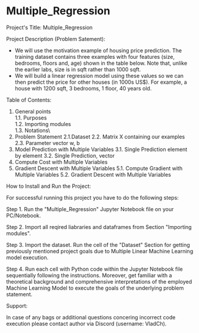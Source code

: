 # Multiple_Regression

Project's Title: Multiple_Regression


Project Description (Problem Satement): 
- We will use the motivation example of housing price prediction. The training dataset contains three examples with four features (size, bedrooms, floors and, age) shown in the table below. Note that, unlike the earlier labs, size is in sqft rather than 1000 sqft.
- We will build a linear regression model using these values so we can then predict the price for other houses (in 1000s US$). For example, a house with 1200 sqft, 3 bedrooms, 1 floor, 40 years old.


Table of Contents:
1. General points\
    1.1. Purposes\
    1.2. Importing modules\
    1.3. Notations\
2. Problem Statement
    2.1.Dataset
    2.2. Matrix X containing our examples
    2.3. Parameter vector w, b
3. Model Prediction with Multiple Variables
    3.1. Single Prediction element by element
    3.2. Single Prediction, vector
4. Compute Cost with Multiple Variables
5. Gradient Descent with Multiple Variables
    5.1. Compute Gradient with Multiple Variables
    5.2. Gradient Descent with Multiple Variables


How to Install and Run the Project:

For successful running this project you have to do the following steps:

Step 1. Run the "Multiple_Regression" Jupyter Notebook file on your PC/Notebook.

Step 2. Import all reqired liabraries and dataframes from Section "Importing modules".

Step 3. Import the dataset. Run the cell of the "Dataset" Section for getting previously mentioned project goals due to Multiple Linear Machine Learning model execution.

Step 4. Run each cell with Python code within the Jupyter Notebook file sequentially following the instructions. Moreover, get familiar with a theoretical background and comprehensive interpretations of the employed Machine Learning Model to execute the goals of the underlying problem statement.


Support:

In case of any bags or additional questions concering incorrect code execution please contact author via Discord (username: VladCh). 
